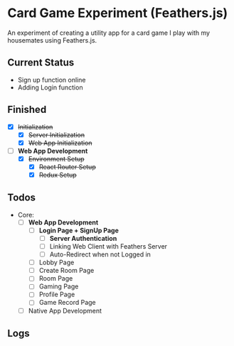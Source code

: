 # Card Game Experiment (Feathers.js)
An experiment of creating a utility app for a card game I play with my housemates using Feathers.js.

## Current Status
* Sign up function online
* Adding Login function

## Finished
- [x] ~~Initialization~~
    - [x] ~~Server Initialization~~
    - [x] ~~Web App Initialization~~
- [ ] **Web App Development**
    - [x] ~~Environment Setup~~
        - [x] ~~React Router Setup~~
        - [x] ~~Redux Setup~~

## Todos
* Core:
    - [ ] **Web App Development**
        - [ ] **Login Page + SignUp Page**
            - [ ] **Server Authentication**
            - [ ] Linking Web Client with Feathers Server
            - [ ] Auto-Redirect when not Logged in
        - [ ] Lobby Page
        - [ ] Create Room Page
        - [ ] Room Page
        - [ ] Gaming Page
        - [ ] Profile Page
        - [ ] Game Record Page
    - [ ] Native App Development
    
## Logs

